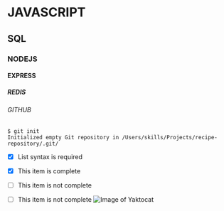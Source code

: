 # JAVASCRIPT


## SQL

### NODEJS

#### EXPRESS

##### REDIS

###### GITHUB

```
$ git init
Initialized empty Git repository in /Users/skills/Projects/recipe-repository/.git/
```
- [x] List syntax is required
- [x] This item is complete
- [ ] This item is not complete
- [ ]  This item is not complete
![Image of Yaktocat](https://octodex.github.com/images/yaktocat.png)

